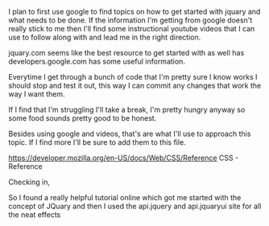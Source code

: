 I plan to first use google to find topics on how to get started with jquary and what needs to be done. If the information I'm getting from google doesn't really stick to me then I'll find some instructional youtube videos that I can use to follow along with and lead me in the right direction.

jquary.com seems like the best resource to get started with as well has developers.google.com has some useful information.

Everytime I get through a bunch of code that I'm pretty sure I know works I should stop and test it out, this way I can commit any changes that work the way I want them.

If I find that I'm struggling I'll take a break, I'm pretty hungry anyway so some food sounds pretty good to be honest.

Besides using google and videos, that's are what I'll use to approach this topic. If I find more I'll be sure to add them to this file.

https://developer.mozilla.org/en-US/docs/Web/CSS/Reference CSS - Reference

Checking in,

So I found a really helpful tutorial online which got me started with the concept of JQuary and then I used the api.jquery and api.jquaryui site for all the neat effects